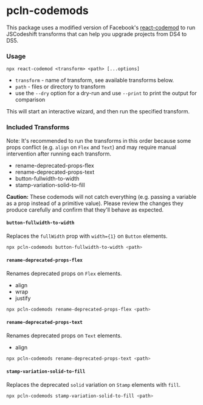 # pcln-codemods

This package uses a modified version of Facebook's [react-codemod](https://github.com/reactjs/react-codemod) to run JSCodeshift transforms that can help you upgrade projects from DS4 to DS5.

### Usage
`npx react-codemod <transform> <path> [...options]`
* `transform` - name of transform, see available transforms below.
* `path` - files or directory to transform
* use the `--dry` option for a dry-run and use `--print` to print the output for comparison

This will start an interactive wizard, and then run the specified transform.

### Included Transforms

Note: It's recommended to run the transforms in this order because some props conflict (e.g. `align` on `Flex` and `Text`) and may require manual intervention after running each transform.

* rename-deprecated-props-flex
* rename-deprecated-props-text
* button-fullwidth-to-width
* stamp-variation-solid-to-fill

**Caution:** These codemods will not catch everything (e.g. passing a variable as a prop instead of a primitive value). Please review the changes they produce carefully and confirm that they'll behave as expected.

#### `button-fullwidth-to-width`

Replaces the `fullWidth` prop with `width={1}` on `Button` elements.

```sh
npx pcln-codemods button-fullwidth-to-width <path>
```

#### `rename-deprecated-props-flex`

Renames deprecated props on `Flex` elements.

* align
* wrap
* justify

```sh
npx pcln-codemods rename-deprecated-props-flex <path>
```

#### `rename-deprecated-props-text`

Renames deprecated props on `Text` elements.

* align

```sh
npx pcln-codemods rename-deprecated-props-text <path>
```

#### `stamp-variation-solid-to-fill`

Replaces the deprecated `solid` variation on `Stamp` elements with `fill`.

```sh
npx pcln-codemods stamp-variation-solid-to-fill <path>
```
